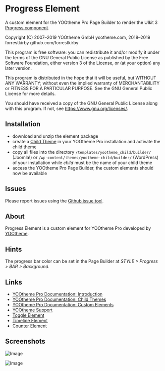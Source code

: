 # Progress Element

A custom element for the YOOtheme Pro Page Builder to render the UIkit 3 [Progress component](https://getuikit.com/docs/progress).

Copyright (C) 2007–2019 YOOtheme GmbH yootheme.com, 2018–2019 forrestkirby github.com/forrestkirby

This program is free software: you can redistribute it and/or modify
it under the terms of the GNU General Public License as published by
the Free Software Foundation, either version 3 of the License, or
(at your option) any later version.

This program is distributed in the hope that it will be useful,
but WITHOUT ANY WARRANTY; without even the implied warranty of
MERCHANTABILITY or FITNESS FOR A PARTICULAR PURPOSE. See the
GNU General Public License for more details.

You should have received a copy of the GNU General Public License
along with this program. If not, see <https://www.gnu.org/licenses/>.

## Installation

- download and unzip the element package
- create a [Child Theme](https://yootheme.com/support/yootheme-pro/joomla/child-themes) in your YOOtheme Pro installation and activate the child theme
- copy all files into the directory `/templates/yootheme_child/builder/` (Joomla!) or `/wp-content/themes/yootheme-child/builder/` (WordPress) of your installation while *child* must be the name of your child theme
- access the YOOtheme Pro Page Builder, the custom elements should now be available

## Issues

Please report issues using the [Github issue tool](../../issues).

## About

Progress Element is a custom element for YOOtheme Pro developed by [YOOtheme](https://yootheme.com).

## Hints

The progress bar color can be set in the Page Builder at _STYLE > Progress > BAR > Background_.

## Links

- [YOOtheme Pro Documentation: Introduction](https://yootheme.com/support/yootheme-pro/joomla/introduction)
- [YOOtheme Pro Documentation: Child Themes](https://yootheme.com/support/yootheme-pro/joomla/child-themes)
- [YOOtheme Pro Documentation: Custom Elements](https://yootheme.com/support/yootheme-pro/joomla/custom-elements)
- [YOOtheme Support](https://yootheme.com/support)
- [Toggle Element](https://github.com/forrestkirby/toggle-element)
- [Timeline Element](https://github.com/forrestkirby/timeline-element)
- [Counter Element](https://github.com/forrestkirby/counter-element)

## Screenshots

![Image](https://pionte.ch/yootheme/max/images/tutorial-progress-2.jpg)

![Image](https://pionte.ch/yootheme/max/images/tutorial-progress-3.jpg)
